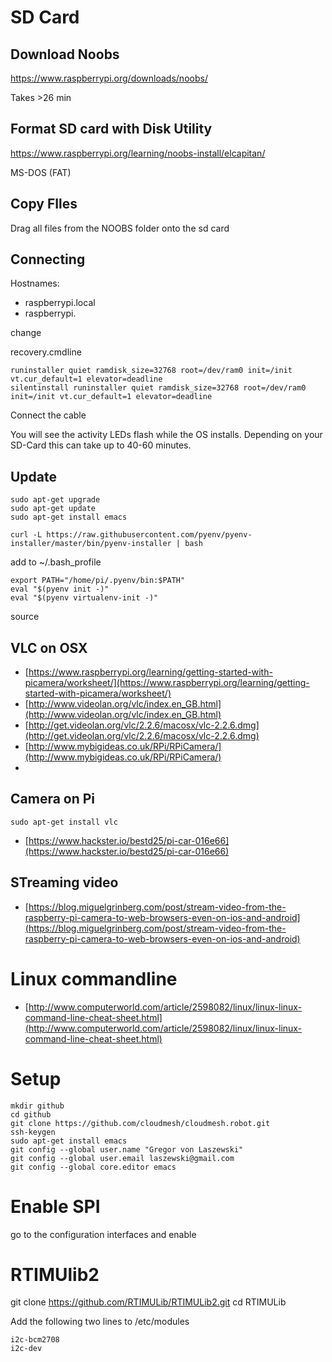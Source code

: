 # SD Card

## Download Noobs

https://www.raspberrypi.org/downloads/noobs/

Takes >26 min

## Format SD card with Disk Utility

https://www.raspberrypi.org/learning/noobs-install/elcapitan/

MS-DOS (FAT) 

## Copy FIles

Drag all files from the NOOBS folder onto the sd card


## Connecting

Hostnames:

* raspberrypi.local 
* raspberrypi.

change

recovery.cmdline



	runinstaller quiet ramdisk_size=32768 root=/dev/ram0 init=/init vt.cur_default=1 elevator=deadline
	silentinstall runinstaller quiet ramdisk_size=32768 root=/dev/ram0 init=/init vt.cur_default=1 elevator=deadline
	

Connect the cable
	
You will see the activity LEDs flash while the OS installs.  Depending on your SD-Card this can take up to 40-60 minutes.

## Update

	sudo apt-get upgrade
	sudo apt-get update
	sudo apt-get install emacs

	curl -L https://raw.githubusercontent.com/pyenv/pyenv-installer/master/bin/pyenv-installer | bash
	
add to ~/.bash_profile	
	
	export PATH="/home/pi/.pyenv/bin:$PATH"
	eval "$(pyenv init -)"
	eval "$(pyenv virtualenv-init -)"

source 


## VLC on OSX

* [https://www.raspberrypi.org/learning/getting-started-with-picamera/worksheet/](https://www.raspberrypi.org/learning/getting-started-with-picamera/worksheet/)
* [http://www.videolan.org/vlc/index.en_GB.html](http://www.videolan.org/vlc/index.en_GB.html)
* [http://get.videolan.org/vlc/2.2.6/macosx/vlc-2.2.6.dmg](http://get.videolan.org/vlc/2.2.6/macosx/vlc-2.2.6.dmg)
* [http://www.mybigideas.co.uk/RPi/RPiCamera/](http://www.mybigideas.co.uk/RPi/RPiCamera/)
* 
## Camera on Pi

	sudo apt-get install vlc

* [https://www.hackster.io/bestd25/pi-car-016e66](https://www.hackster.io/bestd25/pi-car-016e66)

## STreaming video

* [https://blog.miguelgrinberg.com/post/stream-video-from-the-raspberry-pi-camera-to-web-browsers-even-on-ios-and-android](https://blog.miguelgrinberg.com/post/stream-video-from-the-raspberry-pi-camera-to-web-browsers-even-on-ios-and-android)

# Linux commandline

* [http://www.computerworld.com/article/2598082/linux/linux-linux-command-line-cheat-sheet.html](http://www.computerworld.com/article/2598082/linux/linux-linux-command-line-cheat-sheet.html)



# Setup

	mkdir github
  	cd github
  	git clone https://github.com/cloudmesh/cloudmesh.robot.git
  	ssh-keygen
  	sudo apt-get install emacs
  	git config --global user.name "Gregor von Laszewski"
  	git config --global user.email laszewski@gmail.com
  	git config --global core.editor emacs

# Enable SPI

go to the configuration interfaces and enable
   
# RTIMUlib2

  git clone https://github.com/RTIMULib/RTIMULib2.git
  cd RTIMULib

Add the following two lines to /etc/modules

	i2c-bcm2708
	i2c-dev
